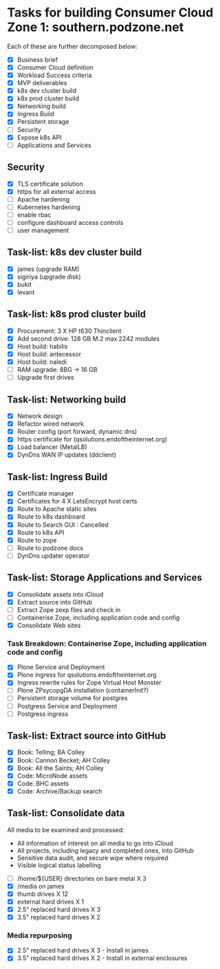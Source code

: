 # Tasks for building Consumer Cloud Zone 1: southern.podzone.net

Each of these are further decomposed below:

- [X] Business brief
- [X] Consumer Cloud definition
- [X] Workload Success criteria
- [X] MVP deliverables
- [X] k8s dev cluster build
- [X] k8s prod cluster build
- [X] Networking build
- [X] Ingress Build
- [X] Persistent storage
- [ ] Security
- [X] Expose k8s API
- [ ] Applications and Services

## Security

- [X] TLS certificate solution
- [X] https for all external access
- [ ] Apache hardening
- [ ] Kubernetes hardening
- [ ] enable rbac
- [ ] configure dashboard access controls
- [ ] user management

## Task-list: k8s dev cluster build

- [X] james (upgrade RAM)
- [X] sigiriya (upgrade disk)
- [X] bukit
- [X] levant

## Task-list: k8s prod cluster build

- [X] Procurement: 3 X HP t630 Thinclient
- [X] Add second drive:  128 GB M.2 max 2242 modules
- [X] Host build: habilis
- [X] Host build: antecessor
- [X] Host build: naledi
- [ ] RAM upgrade: 8BG -> 16 GB
- [ ] Upgrade first drives

## Task-list: Networking build

- [X] Network design
- [X] Refactor wired network
- [X] Router config (port forward, dynamic dns)
- [X] https certificate for (qsolutions.endoftheinternet.org)
- [X] Load balancer (MetalLB)
- [X] DynDns WAN IP updates (ddclient)

## Task-list: Ingress Build

- [X] Certificate manager
- [X] Certificates  for 4 X LetsEncrypt host certs
- [X] Route to Apache static sites
- [X] Route to k8s dashboard
- [X] Route to Search GUI : Cancelled
- [X] Route to k8s API
- [X] Route to zope
- [ ] Route to podzone docs
- [ ] DynDns updater operator

## Task-list: Storage Applications and Services

- [X] Consolidate assets into iCloud
- [X] Extract source into GitHub
- [ ] Extract Zope zexp files and check in
- [ ] Containerise Zope, including application code and config
- [X] Consolidate Web sites

### Task Breakdown: Containerise Zope, including application code and config

- [X] Plone Service and Deployment
- [X] Plone ingress for qsolutions.endoftheinternet.org
- [X] Ingress rewrite rules for Zope Virtual Host Monster
- [ ] Plone ZPsycopgDA installation (containerInit?)
- [ ] Persistent storage volume for postgres
- [ ] Postgress Service and Deployment
- [ ] Postgress ingress

## Task-list: Extract source into GitHub

- [X] Book: Telling; BA Colley
- [X] Book: Cannon Becket; AH Colley
- [X] Book: All the Saints; AH Colley
- [X] Code: MicroNode assets
- [X] Code: BHC assets
- [X] Code: Archive/Backup search

## Task-list: Consolidate data

All media to be examined and processed:

- All information of interest on all media to go into iCloud
- All projects, including legacy and completed ones, into GitHub
- Sensitive data audit, and secure wipe where required
- Visible logical status labelling

- [ ] /home/${USER} directories on bare metal X 3
- [X] /media on james
- [X] thumb drives X 12
- [X] external hard drives X 1
- [X] 2.5" replaced hard drives X 3
- [X] 3.5" replaced hard drives X 2

### Media repurposing

- [X] 2.5" replaced hard drives X 3 - Install in james
- [X] 3.5" replaced hard drives X 2 - Install in external enclosures
